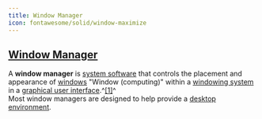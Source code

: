 ```yaml
---
title: Window Manager
icon: fontawesome/solid/window-maximize
---
```

## [Window Manager](https://en.wikipedia.org/wiki/Window_manager)

A **window manager** is [system software](https://en.wikipedia.org/wiki/System_software "System software") that controls the placement and appearance of [windows](https://en.wikipedia.org/wiki/Window_(computing)) "Window (computing)" within a [windowing system](https://en.wikipedia.org/wiki/Windowing_system "Windowing system") in a [graphical user interface](https://en.wikipedia.org/wiki/Graphical_user_interface "Graphical user interface").^[[1]](https://en.wikipedia.org/wiki/Window_manager#cite_note-1)^  
Most window managers are designed to help provide a [desktop environment](https://en.wikipedia.org/wiki/Desktop_environment).
